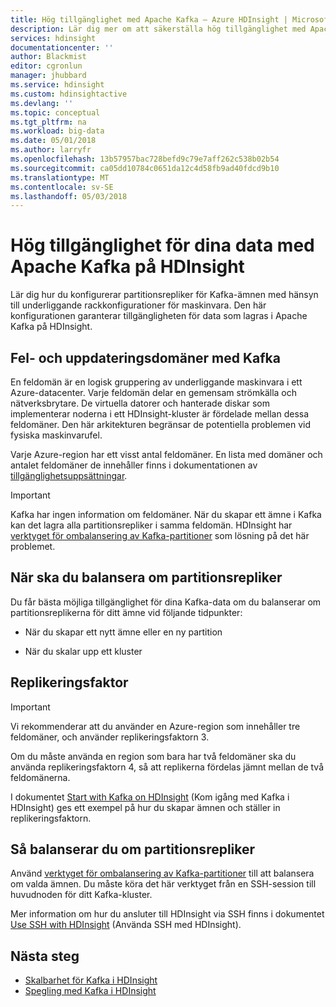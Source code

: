 ```yaml
---
title: Hög tillgänglighet med Apache Kafka – Azure HDInsight | Microsoft Docs
description: Lär dig mer om att säkerställa hög tillgänglighet med Apache Kafka på Azure HDInsight. Lär dig mer om att balansera om partitionsrepliker i Kafka så att de är inom olika feldomäner i Azure-regionen som innehåller HDInsight.
services: hdinsight
documentationcenter: ''
author: Blackmist
editor: cgronlun
manager: jhubbard
ms.service: hdinsight
ms.custom: hdinsightactive
ms.devlang: ''
ms.topic: conceptual
ms.tgt_pltfrm: na
ms.workload: big-data
ms.date: 05/01/2018
ms.author: larryfr
ms.openlocfilehash: 13b57957bac728befd9c79e7aff262c538b02b54
ms.sourcegitcommit: ca05dd10784c0651da12c4d58fb9ad40fdcd9b10
ms.translationtype: MT
ms.contentlocale: sv-SE
ms.lasthandoff: 05/03/2018
---
```

# <a name="high-availability-of-your-data-with-apache-kafka-on-hdinsight"></a>Hög tillgänglighet för dina data med Apache Kafka på HDInsight

Lär dig hur du konfigurerar partitionsrepliker för Kafka-ämnen med hänsyn till underliggande rackkonfigurationer för maskinvara. Den här konfigurationen garanterar tillgängligheten för data som lagras i Apache Kafka på HDInsight.

## <a name="fault-and-update-domains-with-kafka"></a>Fel- och uppdateringsdomäner med Kafka

En feldomän är en logisk gruppering av underliggande maskinvara i ett Azure-datacenter. Varje feldomän delar en gemensam strömkälla och nätverksbrytare. De virtuella datorer och hanterade diskar som implementerar noderna i ett HDInsight-kluster är fördelade mellan dessa feldomäner. Den här arkitekturen begränsar de potentiella problemen vid fysiska maskinvarufel.

Varje Azure-region har ett visst antal feldomäner. En lista med domäner och antalet feldomäner de innehåller finns i dokumentationen av [tillgänglighetsuppsättningar](../../virtual-machines/windows/regions-and-availability.md#availability-sets).

> [!IMPORTANT]
> Kafka har ingen information om feldomäner. När du skapar ett ämne i Kafka kan det lagra alla partitionsrepliker i samma feldomän. HDInsight har [verktyget för ombalansering av Kafka-partitioner](https://github.com/hdinsight/hdinsight-kafka-tools) som lösning på det här problemet.

## <a name="when-to-rebalance-partition-replicas"></a>När ska du balansera om partitionsrepliker

Du får bästa möjliga tillgänglighet för dina Kafka-data om du balanserar om partitionsreplikerna för ditt ämne vid följande tidpunkter:

* När du skapar ett nytt ämne eller en ny partition

* När du skalar upp ett kluster

## <a name="replication-factor"></a>Replikeringsfaktor

> [!IMPORTANT]
> Vi rekommenderar att du använder en Azure-region som innehåller tre feldomäner, och använder replikeringsfaktorn 3.

Om du måste använda en region som bara har två feldomäner ska du använda replikeringsfaktorn 4, så att replikerna fördelas jämnt mellan de två feldomänerna.

I dokumentet [Start with Kafka on HDInsight](apache-kafka-get-started.md) (Kom igång med Kafka i HDInsight) ges ett exempel på hur du skapar ämnen och ställer in replikeringsfaktorn.

## <a name="how-to-rebalance-partition-replicas"></a>Så balanserar du om partitionsrepliker

Använd [verktyget för ombalansering av Kafka-partitioner](https://github.com/hdinsight/hdinsight-kafka-tools) till att balansera om valda ämnen. Du måste köra det här verktyget från en SSH-session till huvudnoden för ditt Kafka-kluster.

Mer information om hur du ansluter till HDInsight via SSH finns i dokumentet [Use SSH with HDInsight](../hdinsight-hadoop-linux-use-ssh-unix.md) (Använda SSH med HDInsight).

## <a name="next-steps"></a>Nästa steg

* [Skalbarhet för Kafka i HDInsight](apache-kafka-scalability.md)
* [Spegling med Kafka i HDInsight](apache-kafka-mirroring.md)